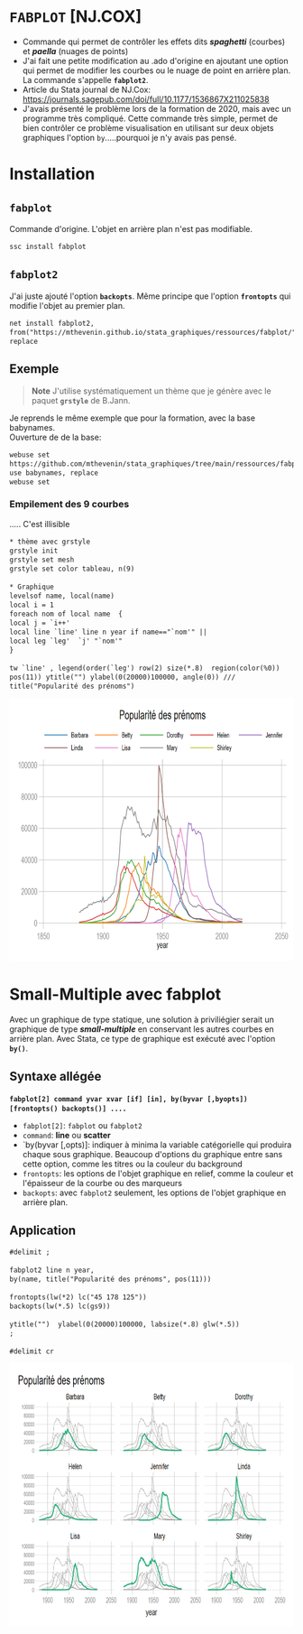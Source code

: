 # `FABPLOT` [NJ.COX]

* Commande qui permet de contrôler les effets dits ***spaghetti*** (courbes) et ***paella*** (nuages de points)
* J'ai fait une petite modification au .ado d'origine en ajoutant une option qui permet de modifier les courbes ou le nuage de point en arrière plan. 
  La commande s'appelle **`fabplot2`**.
* Article du Stata journal de NJ.Cox: https://journals.sagepub.com/doi/full/10.1177/1536867X211025838
* J'avais présenté le problème lors de la formation de 2020, mais avec un programme très compliqué. Cette commande très simple, permet de bien contrôler ce problème visualisation  en utilisant sur deux objets graphiques l'option `by`.....pourquoi je n'y avais pas pensé.

# Installation

## `fabplot`

Commande d'origine. L'objet en arrière plan n'est pas modifiable.

```{}
ssc install fabplot
```

## `fabplot2`

J'ai juste ajouté l'option **`backopts`**. Même principe que l'option **`frontopts`** qui modifie l'objet au premier plan.

```{}
net install fabplot2, from("https://mthevenin.github.io/stata_graphiques/ressources/fabplot/") replace
```

## Exemple


> **Note** J'utilise systématiquement un thème  que je génère avec le paquet **`grstyle`** de B.Jann.  


Je reprends le même exemple que pour la formation, avec la base babynames.  
Ouverture de de la base:  
```{}
webuse set https://github.com/mthevenin/stata_graphiques/tree/main/ressources/fabplot
use babynames, replace
webuse set
```
### Empilement des 9 courbes

..... C'est illisible

```{}
* thème avec grstyle
grstyle init 
grstyle set mesh
grstyle set color tableau, n(9)

* Graphique
levelsof name, local(name)
local i = 1
foreach nom of local name  {
local j = `i++'	
local line `line' line n year if name=="`nom'" ||		
local leg `leg'  `j' "`nom'"
}

tw `line' , legend(order(`leg') row(2) size(*.8)  region(color(%0)) pos(11)) ytitle("") ylabel(0(20000)100000, angle(0)) ///
title("Popularité des prénoms")
```

<img src="g1.png" width=641 height=466>

# Small-Multiple avec fabplot

Avec un graphique de type statique, une solution à priviliégier serait un graphique de type ***small-multiple*** en conservant les autres courbes en arrière plan. Avec Stata, ce type de graphique est exécuté avec l'option **`by()`**. 

## Syntaxe allégée

**`fabplot[2] command yvar xvar [if] [in], by(byvar [,byopts]) [frontopts() backopts()] ....`**

* `fabplot[2]`: `fabplot` ou `fabplot2`
* `command`: **line** ou **scatter**
* `by(byvar [,opts)]: indiquer à minima la variable catégorielle qui produira chaque sous graphique. Beaucoup d'options du graphique entre sans cette option, comme les titres ou la couleur du background
* `frontopts`: les options de l'objet graphique en relief, comme la couleur et l'épaisseur de la courbe ou des marqueurs
* `backopts`: avec `fabplot2` seulement, les options de l'objet graphique en arrière plan.

## Application

```{}
#delimit ;

fabplot2 line n year, 
by(name, title("Popularité des prénoms", pos(11))) 

frontopts(lw(*2) lc("45 178 125")) 
backopts(lw(*.5) lc(gs9)) 

ytitle("")  ylabel(0(20000)100000, labsize(*.8) glw(*.5))
; 

#delimit cr
```

<img src="g2.png" width=641 height=466>






